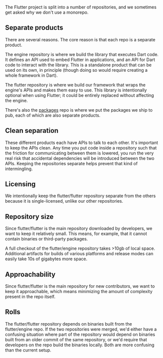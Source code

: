 The Flutter project is split into a number of repositories, and we sometimes get asked why we don't use a monorepo.

## Separate products

There are several reasons. The core reason is that each repo is a separate product.

The engine repository is where we build the library that executes Dart code. It defines an API used to embed Flutter in applications, and an API for Dart code to interact with the library. This is a standalone product that can be used on its own, in principle (though doing so would require creating a whole framework in Dart).

The flutter repository is where we build our framework that wraps the engine's APIs and makes them easy to use. This library is intentionally optional when using Flutter; it could be entirely replaced without affecting the engine.

There's also the [packages](https://github.com/flutter/packages) repo is where we put the packages we ship to pub, each of which are also separate products.

## Clean separation

These different products each have APIs to talk to each other. It's important to keep the APIs clean. Any time you put code inside a repository such that the friction for communicating between them is lowered, you run the very real risk that accidental dependencies will be introduced between the two APIs. Keeping the repositories separate helps prevent that kind of intermingling.

## Licensing

We intentionally keep the flutter/flutter repository separate from the others because it is single-licensed, unlike our other repositories.

## Repository size

Since flutter/flutter is the main repository downloaded by developers, we want to keep it relatively small. This means, for example, that it cannot contain binaries or third-party packages.

A full checkout of the flutter/engine repository takes >10gb of local space. Additional artifacts for builds of various platforms and release modes can easily take 10s of gigabytes more space.

## Approachability

Since flutter/flutter is the main repository for new contributors, we want to keep it approachable, which means minimizing the amount of complexity present in the repo itself.

## Rolls

The flutter/flutter repository depends on binaries built from the flutter/engine repo. If the two repositories were merged, we'd either have a confusing situation where part of the repository would depend on binaries built from an older commit of the same repository, or we'd require that developers on the repo build the binaries locally. Both are more confusing than the current setup.